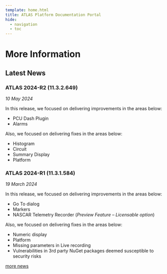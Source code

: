 ```yaml
---
template: home.html
title: ATLAS Platform Documentation Portal
hide:
  - navigation
  - toc
---
```

# More Information

## Latest News

### ATLAS 2024-R2 (11.3.2.649)
_10 May 2024_

In this release, we focused on delivering improvements in the areas below:

* PCU Dash Plugin
* Alarms

Also, we focused on delivering fixes in the areas below:

* Histogram
* Circuit
* Summary Display
* Platform


### ATLAS 2024-R1 (11.3.1.584)
_19 March 2024_

In this release, we focused on delivering improvements in the areas below:

* Go To dialog
* Markers
* NASCAR Telemetry Recorder (*Preview Feature – Licensable option*)

Also, we focused on delivering fixes in the areas below:

* Numeric display
* Platform
* Missing parameters in Live recording
* Vulnerabilities in 3rd party NuGet packages deemed susceptible to security risks

[more news](news/index.md)
